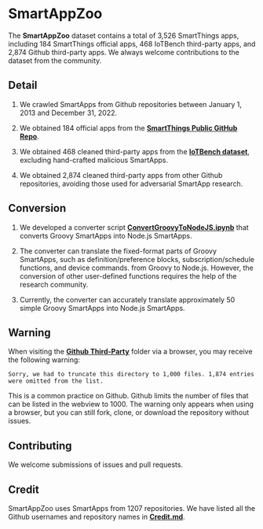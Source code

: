 # SmartAppZoo

The **SmartAppZoo** dataset contains a total of 3,526 SmartThings apps, including 184 SmartThings official apps, 468 IoTBench third-party apps, and 2,874 Github third-party apps. We always welcome contributions to the dataset from the community.


## Detail

1. We crawled SmartApps from Github repositories between January 1, 2013 and December 31, 2022. 

2. We obtained 184 official apps from the  [**SmartThings Public GitHub Repo**](https://github.com/SmartThingsCommunity/SmartThingsPublic).

3. We obtained 468 cleaned third-party apps from the [**IoTBench dataset**](https://github.com/IoTBench/IoTBench-test-suite), excluding hand-crafted malicious SmartApps.

4. We obtained 2,874 cleaned third-party apps from other Github repositories, avoiding those used for adversarial SmartApp research.

## Conversion

1. We developed a converter script [**ConvertGroovyToNodeJS.ipynb**](https://github.com/SmartAppZoo/ConvertGroovyToNodeJS/blob/main/ConvertGroovyToNodeJS.ipynb) that converts Groovy SmartApps into Node.js SmartApps.

2. The converter can translate the fixed-format parts of Groovy SmartApps, such as definition/preference blocks, subscription/schedule functions, and device commands. from Groovy to Node.js. However, the conversion of other user-defined functions requires the help of the research community. 

3. Currently, the converter can accurately translate approximately 50 simple Groovy SmartApps into Node.js SmartApps.

## Warning

When visiting the [**Github Third-Party**](Github&#32;Third-Party) folder via a browser, you may receive the following warning:

```
Sorry, we had to truncate this directory to 1,000 files. 1,874 entries were omitted from the list.
```

This is a common practice on Github. Github limits the number of files that can be listed in the webview to 1000. The warning only appears when using a browser, but you can still fork, clone, or download the repository without issues.

## Contributing

We welcome submissions of issues and pull requests. 

## Credit

SmartAppZoo uses SmartApps from 1207 repositories. We have listed all the Github usernames and repository names in [**Credit.md**](/Credit.md).

